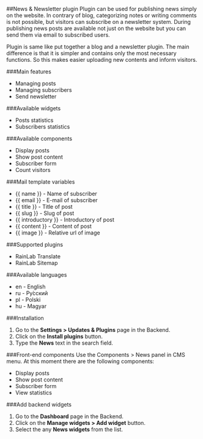 ##News & Newsletter plugin
Plugin can be used for publishing news simply on the website. In contrary of blog, categorizing notes or writing comments is not possible, but visitors can subscribe on a newsletter system. During publishing news posts are available not just on the website but you can send them via email to subscribed users.

Plugin is same like put together a blog and a newsletter plugin. The main difference is that it is simpler and contains only the most necessary functions. So this makes easier uploading new contents and inform visitors.

###Main features
* Managing posts
* Managing subscribers
* Send newsletter

###Available widgets
* Posts statistics
* Subscribers statistics

###Available components
* Display posts
* Show post content
* Subscriber form
* Count visitors

###Mail template variables
* {{ name }} - Name of subscriber
* {{ email }} - E-mail of subscriber
* {{ title }} - Title of post
* {{ slug }} - Slug of post
* {{ introductory }} - Introductory of post
* {{ content }} - Content of post
* {{ image }} - Relative url of image

###Supported plugins
* RainLab Translate
* RainLab Sitemap

###Available languages
* en - English
* ru - Pу́сский
* pl - Polski
* hu - Magyar

###Installation
1. Go to the __Settings > Updates & Plugins__ page in the Backend.
1. Click on the __Install plugins__ button.
1. Type the __News__ text in the search field.

###Front-end components
Use the Components > News panel in CMS menu. At this moment there are the following components:
* Display posts
* Show post content
* Subscriber form
* View statistics

###Add backend widgets
1. Go to the __Dashboard__ page in the Backend.
1. Click on the __Manage widgets > Add widget__ button.
1. Select the any __News widgets__ from the list.

